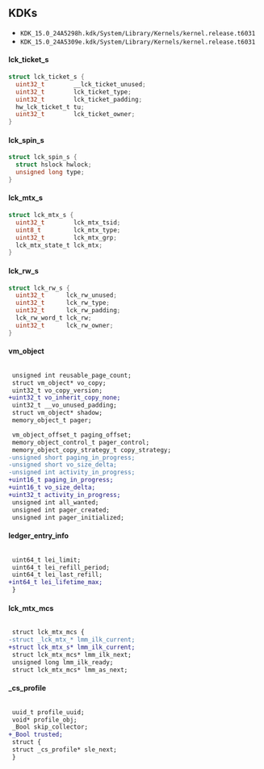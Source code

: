 ## KDKs

- `KDK_15.0_24A5298h.kdk/System/Library/Kernels/kernel.release.t6031`
- `KDK_15.0_24A5309e.kdk/System/Library/Kernels/kernel.release.t6031`

#### lck_ticket_s

```c
struct lck_ticket_s {
  uint32_t        __lck_ticket_unused;
  uint32_t        lck_ticket_type;
  uint32_t        lck_ticket_padding;
  hw_lck_ticket_t tu;
  uint32_t        lck_ticket_owner;
}

```
#### lck_spin_s

```c
struct lck_spin_s {
  struct hslock hwlock;
  unsigned long type;
}

```
#### lck_mtx_s

```c
struct lck_mtx_s {
  uint32_t        lck_mtx_tsid;
  uint8_t         lck_mtx_type;
  uint32_t        lck_mtx_grp;
  lck_mtx_state_t lck_mtx;
}

```
#### lck_rw_s

```c
struct lck_rw_s {
  uint32_t      lck_rw_unused;
  uint32_t      lck_rw_type;
  uint32_t      lck_rw_padding;
  lck_rw_word_t lck_rw;
  uint32_t      lck_rw_owner;
}

```
#### vm_object

```diff

 unsigned int reusable_page_count;	
 struct vm_object* vo_copy;	
 uint32_t vo_copy_version;	
+uint32_t vo_inherit_copy_none;	
 uint32_t __vo_unused_padding;	
 struct vm_object* shadow;	
 memory_object_t pager;	

 vm_object_offset_t paging_offset;	
 memory_object_control_t pager_control;	
 memory_object_copy_strategy_t copy_strategy;	
-unsigned short paging_in_progress;	
-unsigned short vo_size_delta;	
-unsigned int activity_in_progress;	
+uint16_t paging_in_progress;	
+uint16_t vo_size_delta;	
+uint32_t activity_in_progress;	
 unsigned int all_wanted;	
 unsigned int pager_created;	
 unsigned int pager_initialized;	

```
#### ledger_entry_info

```diff

 uint64_t lei_limit;	
 uint64_t lei_refill_period;	
 uint64_t lei_last_refill;	
+int64_t lei_lifetime_max;	
 }

```
#### lck_mtx_mcs

```diff

 struct lck_mtx_mcs {
-struct _lck_mtx_* lmm_ilk_current;	
+struct lck_mtx_s* lmm_ilk_current;	
 struct lck_mtx_mcs* lmm_ilk_next;	
 unsigned long lmm_ilk_ready;	
 struct lck_mtx_mcs* lmm_as_next;	

```
#### _cs_profile

```diff

 uuid_t profile_uuid;	
 void* profile_obj;	
 _Bool skip_collector;	
+_Bool trusted;	
 struct {
 struct _cs_profile* sle_next;	
 }

```
